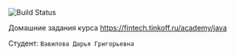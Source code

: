 ![Build Status](https://github.com/dashaVav/java-course-2023/actions/workflows/build.yml/badge.svg)

Домашние задания курса https://fintech.tinkoff.ru/academy/java

Студент: `Вавилова Дарья Григорьевна`
